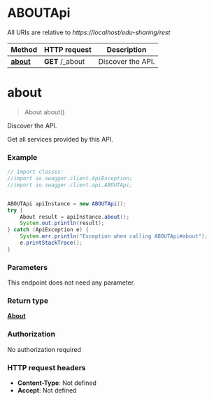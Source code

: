 # ABOUTApi

All URIs are relative to *https://localhost/edu-sharing/rest*

Method | HTTP request | Description
------------- | ------------- | -------------
[**about**](ABOUTApi.md#about) | **GET** /_about | Discover the API.


<a name="about"></a>
# **about**
> About about()

Discover the API.

Get all services provided by this API.

### Example
```java
// Import classes:
//import io.swagger.client.ApiException;
//import io.swagger.client.api.ABOUTApi;


ABOUTApi apiInstance = new ABOUTApi();
try {
    About result = apiInstance.about();
    System.out.println(result);
} catch (ApiException e) {
    System.err.println("Exception when calling ABOUTApi#about");
    e.printStackTrace();
}
```

### Parameters
This endpoint does not need any parameter.

### Return type

[**About**](About.md)

### Authorization

No authorization required

### HTTP request headers

 - **Content-Type**: Not defined
 - **Accept**: Not defined

